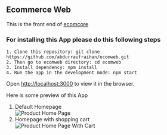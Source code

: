 ## Ecommerce Web

This is the front end of [ecomcore](https://github.com/abdurraufraihan/ecomcore)

### For installing this App please do this following steps

`1. Clone this repository: git clone https://github.com/abdurraufraihan/ecomweb.git`<br />
`2. Then go to ecomweb directory: cd ecomweb`<br />
`3. Install dependency: npm install`<br />
`4. Run the app in the development mode: npm start`<br />

Open [http://localhost:3000](http://localhost:3000) to view it in the browser.

Here is some preview of this App<br />
1. Default Homepage<br />
![Product Home Page](https://drive.google.com/uc?export=view&id=15OQk7ay5g7BvqsZpQPrZ_6F7dY7pkYhr)<br />
2. Homepage with shopping cart<br />
![Product Home Page With Cart](https://drive.google.com/uc?export=view&id=1AB2uRNS4OnmWWx4szwQsqa1hUIA4PnN-)